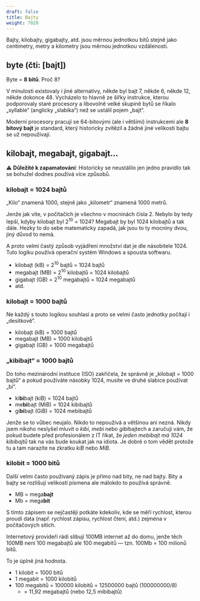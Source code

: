 ```yaml
---
draft: false
title: Bajty
weight: 7020
---
```


Bajty, kilobajty, gigabajty, atd. jsou měrnou jednotkou bitů stejně jako centimetry, metry a kilometry jsou měrnou jednotkou vzdálenosti.

## byte (čti: [bajt])

Byte = **8 bitů**. Proč 8?

V minulosti existovaly i jiné alternativy, někde byl bajt 7, někde 6, někde 12, někde dokonce 48. Vycházelo to hlavně ze šířky instrukce, kterou podporovaly staré procesory a libovolně velké skupině bytů se říkalo „syllable“ (anglicky „slabika“) než se ustálil pojem „bajt“.

Moderní procesory pracují se 64-bitovými (ale i většími) instrukcemi ale **8 bitový bajt** je standard, který historicky zvítězil a žádné jiné velikosti bajtu se už nepoužívají.

## kilobajt, megabajt, gigabajt…

<div class="note-blue">

⚠️ **Důležité k zapamatování**: Historicky se neustálilo jen jedno pravidlo tak se bohužel dodnes používá více způsobů. 

</div>

### kilobajt = 1024 bajtů

„Kilo“ znamená 1000, stejně jako „kilometr“ znamená 1000 metrů.

Jenže jak víte, v počítačích je všechno v mocninách čísla 2. Nebylo by tedy lepší, kdyby kilobajt byl 2<sup>10</sup> = 1024? Megabajt by byl 1024 kilobajtů a tak dále. Hezky to do sebe matematicky zapadá, jak jsou to ty mocniny dvou, jiný důvod to nemá.

A proto velmi častý způsob vyjádření množství dat je dle násobitele 1024. Tuto logiku používá operační systém Windows a spousta softwaru.

- kilobajt (kB) = 2<sup>10</sup> bajtů = 1024 bajtů
- megabajt (MB) = 2<sup>10</sup> kilobajtů = 1024 kilobajtů
- gigabajt (GB) = 2<sup>10</sup> megabajtů = 1024 megabajtů
- atd.

### kilobajt = 1000 bajtů

Ne každý s touto logikou souhlasí a proto se velmi často jednotky počítají i „desítkově“.

- kilobajt (kB) = 1000 bajtů
- megabajt (MB) = 1000 kilobajtů
- gigabajt (GB) = 1000 megabajtů

### „kibibajt“ = 1000 bajtů

Do toho mezinárodní instituce (ISO) zakřičela, že správně je „kilobajt = 1000 bajtů“ a pokud používáte násobky 1024, musíte ve druhé slabice používat „bi“.

- ki**bi**bajt (kiB) = 1024 bajtů
- me**bi**bajt (MiB) = 1024 kibibajtů
- gi**bi**bajt (GiB) = 1024 mebibajtů

Jenže se to vůbec neujalo. Nikdo to nepoužívá a většinou ani nezná. Nikdy jsem nikoho neslyšel mluvit o *kibi*, *mebi* nebo *gibi*bajtech a zaručuji vám, že pokud budete před profesionálem z IT říkat, že *jeden mebibajt má 1024 kibibajtů* tak na vás bude koukat jak na idiota. Je dobré o tom vědět protože tu a tam narazíte na zkratku *kiB* nebo *MiB*.

### kilobit = 1000 bitů

Další velmi často používaný zápis je přímo nad bity, ne nad bajty. Bity a bajty se rozlišují velikostí písmena ale málokdo to používá správně.

- MB = mega**bajt**
- Mb = mega**bit**

S tímto zápisem se nejčastěji potkáte kdekoliv, kde se měří rychlost, kterou proudí data (např. rychlost zápisu, rychlost čtení, atd.) zejména v počítačových sítích.

Internetový provideři rádi slibují 100MB internet až do domu, jenže těch 100MB není 100 megabajtů ale 100 megabitů — tzn. 100Mb = 100 milionů bitů.

To je úplně jiná hodnota.

- 1 kilobit = 1000 bitů
- 1 megabit = 1000 kilobitů
- 100 megabitů = 100000 kilobitů = 12500000 bajtů (100000000/8)
  - = 11,92 megabajtů (nebo 12,5 mibibajtů)
